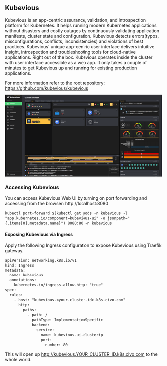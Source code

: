 ## Kubevious
Kubevious is an app-centric assurance, validation, and introspection platform for Kubernetes. It helps running modern Kubernetes applications without disasters and costly outages by continuously validating application manifests, cluster state and configuration. Kubevious detects errors(typos, misconfigurations, conflicts, inconsistencies) and violations of best practices. Kubevious' unique app-centric user interface delivers intuitive insight, introspection and troubleshooting tools for cloud-native applications. Right out of the box. Kubevious operates inside the cluster with user interface accessible as a web app. It only takes a couple of minutes to get Kubevious up and running for existing production applications.

For more information refer to the root repository: https://github.com/kubevious/kubevious

![Kubevious](https://github.com/kubevious/media/raw/master/screens/intro.png)

### Accessing Kubevious

You can access Kubevious Web UI by turning on port forwarding and accessing from the browser: http://localhost:8080
```
kubectl port-forward $(kubectl get pods -n kubevious -l "app.kubernetes.io/component=kubevious-ui" -o jsonpath="{.items[0].metadata.name}") 8080:80 -n kubevious  
```

#### Exposing Kubevious via Ingress
Apply the following Ingress configuration to expose Kubevious using Traefik gateway.

```
apiVersion: networking.k8s.io/v1
kind: Ingress
metadata:
  name: kubevious
  annotations:
    kubernetes.io/ingress.allow-http: "true"
spec:
  rules:
    - host: "kubevious.<your-cluster-id>.k8s.civo.com"
      http:
        paths:
          - path: /
            pathType: ImplementationSpecific
            backend:
              service:
                name: kubevious-ui-clusterip
                port:
                  number: 80
```

This will open up http://kubevious.YOUR_CLUSTER_ID.k8s.civo.com to the whole world.

       
